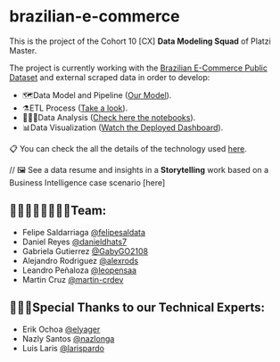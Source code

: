 # brazilian-e-commerce

This is the project of the Cohort 10 [CX] **Data Modeling Squad** of Platzi Master.

The project is currently working with the [Brazilian E-Commerce Public Dataset](https://www.kaggle.com/datasets/olistbr/brazilian-ecommerce) and external scraped data in order to develop:
- 🗺️Data Model and Pipeline ([Our Model](https://miro.com/app/board/uXjVO-rg3Ls=/)).
- ⚗️ETL Process ([Take a look](https://github.com/felipesalda/brazilian-e-commerce/tree/main/ETL)).
- 🕵🏻‍♂️Data Analysis ([Check here the notebooks](https://github.com/felipesalda/brazilian-e-commerce/tree/main/Data_analysis)).
- 📊Data Visualization ([Watch the Deployed Dashboard](https://share.streamlit.io/felipesalda/brazilian-e-commerce/main/dashboard.py)).

📋 You can check the all the details of the technology used [here](https://github.com/felipesalda/brazilian-e-commerce/blob/main/project_technology.md).

// 🖼️ See a data resume and insights in a **Storytelling** work based on a Business Intelligence case scenario [here]

## **👩🏻‍👩🏻‍👧🏻‍👦🏻Team:**
- Felipe Saldarriaga [@felipesaldata](https://github.com/felipesaldata)
- Daniel Reyes [@danieldhats7](https://github.com/danieldhats7)
- Gabriela Gutierrez [@GabyGO2108](https://github.com/GabyGO2108)
- Alejandro Rodriguez [@alexrods](https://github.com/alexrods)
- Leandro Peñaloza [@leopensaa](https://github.com/leopensaa)
- Martin Cruz [@martin-crdev](https://github.com/martin-crdev)

## **👩🏻‍🏫Special Thanks to our Technical Experts:**
- Erik Ochoa [@elyager](https://github.com/elyager)
- Nazly Santos [@nazlonga](https://github.com/nazlonga)
- Luis Laris [@larispardo](https://github.com/larispardo)

